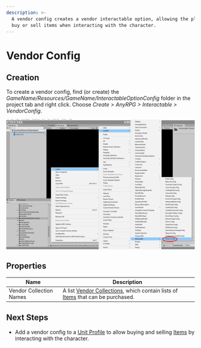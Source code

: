 ```yaml
---
description: >-
  A vendor config creates a vendor interactable option, allowing the player to
  buy or sell items when interacting with the character.
---
```


# Vendor Config

## Creation

To create a vendor config, find (or create) the _GameName/Resources/GameName/InteractableOptionConfig_ folder in the project tab and right click.  Choose _Create > AnyRPG > Interactable > VendorConfig_.

![](../../.gitbook/assets/image.png)

## Properties

| Name                    | Description                                                                                                            |
| ----------------------- | ---------------------------------------------------------------------------------------------------------------------- |
| Vendor Collection Names | A list [Vendor Collections](../vendor-collection.md), which contain lists of [Items](../items/) that can be purchased. |

## Next Steps

* Add a vendor config to a [Unit Profile](../unit-profile.md) to allow buying and selling [Items](../items/) by interacting with the character.
